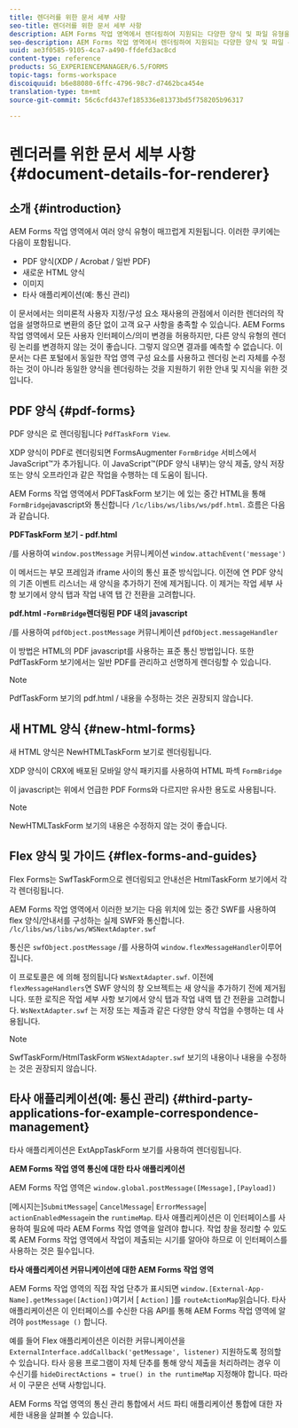 ```yaml
---
title: 렌더러를 위한 문서 세부 사항
seo-title: 렌더러를 위한 문서 세부 사항
description: AEM Forms 작업 영역에서 렌더링하여 지원되는 다양한 양식 및 파일 유형을 렌더링하는 방법에 대한 개념 정보입니다.
seo-description: AEM Forms 작업 영역에서 렌더링하여 지원되는 다양한 양식 및 파일 유형을 렌더링하는 방법에 대한 개념 정보입니다.
uuid: ae3f0585-9105-4ca7-a490-ffdefd3ac8cd
content-type: reference
products: SG_EXPERIENCEMANAGER/6.5/FORMS
topic-tags: forms-workspace
discoiquuid: b6e88080-6ffc-4796-98c7-d7462bca454e
translation-type: tm+mt
source-git-commit: 56c6cfd437ef185336e81373bd5f758205b96317

---
```



# 렌더러를 위한 문서 세부 사항 {#document-details-for-renderer}

## 소개 {#introduction}

AEM Forms 작업 영역에서 여러 양식 유형이 매끄럽게 지원됩니다. 이러한 쿠키에는 다음이 포함됩니다.

* PDF 양식(XDP / Acrobat / 일반 PDF)
* 새로운 HTML 양식
* 이미지
* 타사 애플리케이션(예: 통신 관리)

이 문서에서는 의미론적 사용자 지정/구성 요소 재사용의 관점에서 이러한 렌더러의 작업을 설명하므로 변환의 중단 없이 고객 요구 사항을 충족할 수 있습니다. AEM Forms 작업 영역에서 모든 사용자 인터페이스/의미 변경을 허용하지만, 다른 양식 유형의 렌더링 논리를 변경하지 않는 것이 좋습니다. 그렇지 않으면 결과를 예측할 수 없습니다. 이 문서는 다른 포털에서 동일한 작업 영역 구성 요소를 사용하고 렌더링 논리 자체를 수정하는 것이 아니라 동일한 양식을 렌더링하는 것을 지원하기 위한 안내 및 지식을 위한 것입니다.

## PDF 양식 {#pdf-forms}

PDF 양식은 로 렌더링됩니다 `PdfTaskForm View`.

XDP 양식이 PDF로 렌더링되면 FormsAugmenter `FormBridge` 서비스에서 JavaScript™가 추가됩니다. 이 JavaScript™(PDF 양식 내부)는 양식 제출, 양식 저장 또는 양식 오프라인과 같은 작업을 수행하는 데 도움이 됩니다.

AEM Forms 작업 영역에서 PDFTaskForm 보기는 에 있는 중간 HTML을 통해 `FormBridge`javascript와 통신합니다 `/lc/libs/ws/libs/ws/pdf.html`. 흐름은 다음과 같습니다.

**PDFTaskForm 보기 - pdf.html**

/를 사용하여 `window.postMessage` 커뮤니케이션 `window.attachEvent('message')`

이 메서드는 부모 프레임과 iframe 사이의 통신 표준 방식입니다. 이전에 연 PDF 양식의 기존 이벤트 리스너는 새 양식을 추가하기 전에 제거됩니다. 이 제거는 작업 세부 사항 보기에서 양식 탭과 작업 내역 탭 간 전환을 고려합니다.

**pdf.html -`FormBridge`렌더링된 PDF 내의 javascript**

/를 사용하여 `pdfObject.postMessage` 커뮤니케이션 `pdfObject.messageHandler`

이 방법은 HTML의 PDF javascript를 사용하는 표준 통신 방법입니다. 또한 PdfTaskForm 보기에서는 일반 PDF를 관리하고 선명하게 렌더링할 수 있습니다.

>[!NOTE]
>
>PdfTaskForm 보기의 pdf.html / 내용을 수정하는 것은 권장되지 않습니다.

## 새 HTML 양식 {#new-html-forms}

새 HTML 양식은 NewHTMLTaskForm 보기로 렌더링됩니다.

XDP 양식이 CRX에 배포된 모바일 양식 패키지를 사용하여 HTML 파섹 `FormBridge`

이 javascript는 위에서 언급한 PDF Forms와 다르지만 유사한 용도로 사용됩니다.

>[!NOTE]
>
>NewHTMLTaskForm 보기의 내용은 수정하지 않는 것이 좋습니다.

## Flex 양식 및 가이드 {#flex-forms-and-guides}

Flex Forms는 SwfTaskForm으로 렌더링되고 안내선은 HtmlTaskForm 보기에서 각각 렌더링됩니다.

AEM Forms 작업 영역에서 이러한 보기는 다음 위치에 있는 중간 SWF를 사용하여 flex 양식/안내서를 구성하는 실제 SWF와 통신합니다. `/lc/libs/ws/libs/ws/WSNextAdapter.swf`

통신은 `swfObject.postMessage` /를 사용하여 `window.flexMessageHandler`이루어집니다.

이 프로토콜은 에 의해 정의됩니다 `WsNextAdapter.swf`. 이전에 `flexMessageHandlers`연 SWF 양식의 창 오브젝트는 새 양식을 추가하기 전에 제거됩니다. 또한 로직은 작업 세부 사항 보기에서 양식 탭과 작업 내역 탭 간 전환을 고려합니다. `WsNextAdapter.swf` 는 저장 또는 제출과 같은 다양한 양식 작업을 수행하는 데 사용됩니다.

>[!NOTE]
>
>SwfTaskForm/HtmlTaskForm `WSNextAdapter.swf` 보기의 내용이나 내용을 수정하는 것은 권장되지 않습니다.

## 타사 애플리케이션(예: 통신 관리) {#third-party-applications-for-example-correspondence-management}

타사 애플리케이션은 ExtAppTaskForm 보기를 사용하여 렌더링됩니다.

**AEM Forms 작업 영역 통신에 대한 타사 애플리케이션**

AEM Forms 작업 영역은 `window.global.postMessage([Message],[Payload])`

[메시지는]`SubmitMessage`| `CancelMessage`| `ErrorMessage`| `actionEnabledMessage`in the `runtimeMap`. 타사 애플리케이션은 이 인터페이스를 사용하여 필요에 따라 AEM Forms 작업 영역을 알려야 합니다. 작업 창을 정리할 수 있도록 AEM Forms 작업 영역에서 작업이 제출되는 시기를 알아야 하므로 이 인터페이스를 사용하는 것은 필수입니다.

**타사 애플리케이션 커뮤니케이션에 대한 AEM Forms 작업 영역**

AEM Forms 작업 영역의 직접 작업 단추가 표시되면 `window.[External-App-Name].getMessage([Action])`여기서 [ `Action]` ]를 `routeActionMap`읽습니다. 타사 애플리케이션은 이 인터페이스를 수신한 다음 API를 통해 AEM Forms 작업 영역에 알려야 `postMessage ()` 합니다.

예를 들어 Flex 애플리케이션은 이러한 커뮤니케이션을 `ExternalInterface.addCallback('getMessage', listener)` 지원하도록 정의할 수 있습니다. 타사 응용 프로그램이 자체 단추를 통해 양식 제출을 처리하려는 경우 이 수신기를 `hideDirectActions = true() in the runtimeMap` 지정해야 합니다. 따라서 이 구문은 선택 사항입니다.

AEM Forms 작업 영역의 [](/help/forms/using/integrating-correspondence-management-html-workspace.md)통신 관리 통합에서 서드 파티 애플리케이션 통합에 대한 자세한 내용을 살펴볼 수 있습니다.
